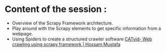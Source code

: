 # Content of the session : 
- Overview of the Scrapy Framework architecture.
- Play around with the Scrapy elements to get specific information from a webpage.
- Using Spiders to create a structured crawler software
[CATvid- Web crawling using scrapy framework | Hossam Mustafa](https://www.youtube.com/watch?v=3fd-7ZwpgKo)
